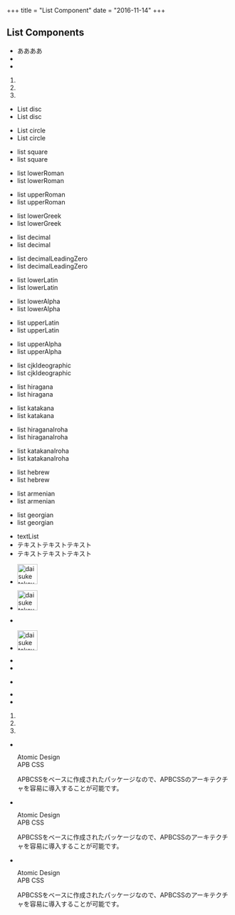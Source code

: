 +++
title = "List Component"
date = "2016-11-14"
+++

## List Components

<ul>
    <li>ああああ</li>
    <li></li>
    <li></li>
</ul>

<ol>
    <li></li>
    <li></li>
    <li></li>
</ol>


<ul class="list disc">
    <li>List disc</li>
    <li>List disc</li>
</ul>

<ul class="list circle">
    <li>List circle</li>
    <li>List circle</li>
</ul>

<ul class="list square">
    <li>list square</li>
    <li>list square</li>
</ul>

<ul class="list lowerRoman">
    <li>list lowerRoman</li>
    <li>list lowerRoman</li>
</ul>

<ul class="list upperRoman">
    <li>list upperRoman</li>
    <li>list upperRoman</li>
</ul>

<ul class="list lowerGreek">
    <li>list lowerGreek</li>
    <li>list lowerGreek</li>
</ul>

<ul class="list decimal">
    <li>list decimal</li>
    <li>list decimal</li>
</ul>

<ul class="list decimalLeadingZero">
    <li>list decimalLeadingZero</li>
    <li>list decimalLeadingZero</li>
</ul>

<ul class="list lowerLatin">
    <li>list lowerLatin</li>
    <li>list lowerLatin</li>
</ul>

<ul class="list lowerAlpha">
    <li>list lowerAlpha</li>
    <li>list lowerAlpha</li>
</ul>

<ul class="list upperLatin">
    <li>list upperLatin</li>
    <li>list upperLatin</li>
</ul>

<ul class="list upperAlpha">
    <li>list upperAlpha</li>
    <li>list upperAlpha</li>
</ul>

<ul class="list cjkIdeographic">
    <li>list cjkIdeographic</li>
    <li>list cjkIdeographic</li>
</ul>

<ul class="list hiragana">
    <li>list hiragana</li>
    <li>list hiragana</li>
</ul>

<ul class="list katakana">
    <li>list katakana</li>
    <li>list katakana</li>
</ul>

<ul class="list hiraganaIroha">
    <li>list hiraganaIroha</li>
    <li>list hiraganaIroha</li>
</ul>

<ul class="list katakanaIroha">
    <li>list katakanaIroha</li>
    <li>list katakanaIroha</li>
</ul>

<ul class="list hebrew">
    <li>list hebrew</li>
    <li>list hebrew</li>
</ul>

<ul class="list armenian">
    <li>list armenian</li>
    <li>list armenian</li>
</ul>

<ul class="list georgian">
    <li>list georgian</li>
    <li>list georgian</li>
</ul>

<ul class="textList">
  <li>textList</li>
  <li>テキストテキストテキスト</li>
  <li>テキストテキストテキスト</li>
</ul>

<ul class="thumbnailList">
    <li>
        <p class="thumbnail round"><img src="img/thumbnail_01.jpg" width="45" alt="daisuke takayama" /></p>
        <div class="details"></div>
    </li>
    <li>
        <div class="thumbnailBox">
            <p class="thumbnail round"><img src="img/thumbnail_01.jpg" width="45" alt="daisuke takayama" /></p>
            <div class="details"></div>
        </div>
        <div class="details"></div>
    </li>
    <li></li>
</ul>

<ul class="thumbnailList user">
    <li>
        <p class="thumbnail"><img src="img/thumbnail_01.jpg" width="45" alt="daisuke takayama" /></p>
        <div class="details"></div>
    </li>
    <li></li>
    <li></li>
</ul>

<ul class="thumbnailList item">
    <li>
        <p class="thumbnail"><img src="" alt=""/></p>
        <div class="details"></div>
    </li>
    <li></li>
    <li></li>
</ul>

<ol>
    <li></li>
    <li></li>
    <li></li>
</ol>


<ul class="pictureList">
  <li>
    <p class="picture"><img src="img/top/pic_feature_01.png" alt=""/></p>
    <p class="title picture">Atomic Design<br>APB CSS</p>
    <p class="text picture">APBCSSをベースに作成されたパッケージなので、APBCSSのアーキテクチャを容易に導入することが可能です。</p>
  </li>
  <li>
    <p class="picture"><img src="img/top/pic_feature_01.png" alt=""/></p>
    <p class="title picture">Atomic Design<br>APB CSS</p>
    <p class="text picture">APBCSSをベースに作成されたパッケージなので、APBCSSのアーキテクチャを容易に導入することが可能です。</p>
  </li>
  <li>
    <p class="picture"><img src="img/top/pic_feature_01.png" alt=""/></p>
    <p class="title picture">Atomic Design<br>APB CSS</p>
    <p class="text picture">APBCSSをベースに作成されたパッケージなので、APBCSSのアーキテクチャを容易に導入することが可能です。</p>
  </li>
</ul>
